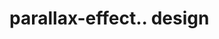 # parallax-effect.. design                                                                                                                                                                                                                                                                                                                                                                                       
                                     

